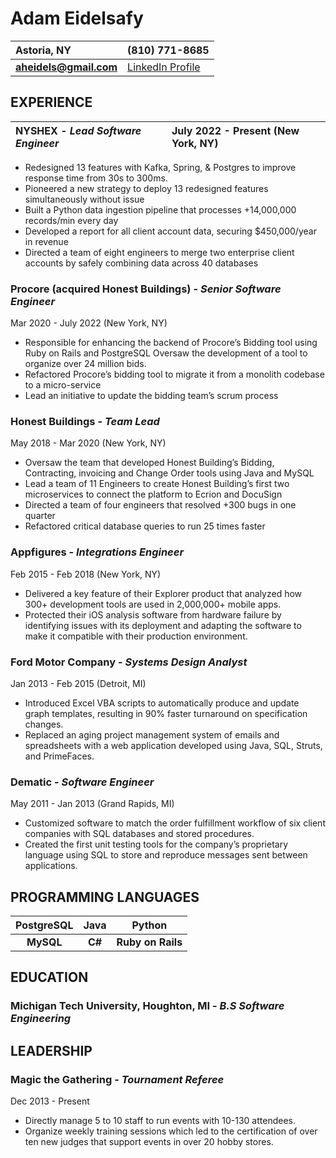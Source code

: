 # Adam Eidelsafy 
| **Astoria, NY**        | **(810) 771-8685**     |
| :----------------------| :--------------------- | 
| **aheidels@gmail.com** | [LinkedIn Profile](https://www.linkedin.com/in/adam-eidelsafy-81025227/) |

## EXPERIENCE 
| NYSHEX \- *Lead Software Engineer* | July 2022 \- Present (New York, NY) |
| :----------------------| :--------------------- | 
- Redesigned 13 features with Kafka, Spring, & Postgres to improve response time from 30s to 300ms.
- Pioneered a new strategy to deploy 13 redesigned features simultaneously without issue
- Built a Python data ingestion pipeline that processes +14,000,000 records/min every day
- Developed a report for all client account data, securing $450,000/year in revenue
- Directed a team of eight engineers to merge two enterprise client accounts by safely combining data across 40 databases

### Procore (acquired Honest Buildings) \- *Senior Software Engineer* 
Mar 2020 \- July 2022 (New York, NY) 
- Responsible for enhancing the backend of Procore’s Bidding tool using Ruby on Rails and PostgreSQL Oversaw the development of a tool to organize over 24 million bids. 
- Refactored Procore’s bidding tool to migrate it from a monolith codebase to a micro-service 
- Lead an initiative to update the bidding team’s scrum process  
### Honest Buildings \- *Team Lead* 
May 2018 \- Mar 2020 (New York, NY) 
- Oversaw the team that developed Honest Building’s Bidding, Contracting, invoicing and Change Order tools using Java and MySQL
- Lead a team of 11 Engineers to create Honest Building’s first two microservices to connect the platform to Ecrion and DocuSign 
- Directed a team of four engineers that resolved \+300 bugs in one quarter 
- Refactored critical database queries to run 25 times faster 
### Appfigures \- *Integrations Engineer* 
Feb 2015 \- Feb 2018 (New York, NY) 
- Delivered a key feature of their Explorer product that analyzed how 300+ development tools are used in 2,000,000+ mobile apps. 
- Protected their iOS analysis software from hardware failure by identifying issues with its deployment and adapting the software to make it compatible with their production environment.  
### Ford Motor Company \- *Systems Design Analyst* 
Jan 2013 \- Feb 2015 (Detroit, MI) 
- Introduced Excel VBA scripts to automatically produce and update graph templates, resulting in 90% faster turnaround on specification changes. 
- Replaced an aging project management system of emails and spreadsheets with a web application developed using Java, SQL, Struts, and PrimeFaces. 
### Dematic \- *Software Engineer* 
May 2011 \- Jan 2013 (Grand Rapids, MI) 
- Customized software to match the order fulfillment workflow of six client companies with SQL databases and stored procedures. 
- Created the first unit testing tools for the company’s proprietary language using SQL to store and reproduce messages sent between applications.
## PROGRAMMING LANGUAGES 
| PostgreSQL | Java     | Python            |
|:----------:|:--------:|:-----------------:|
| **MySQL**  | **C#**   | **Ruby on Rails** | 
## EDUCATION
### Michigan Tech University, Houghton, MI \- *B.S Software Engineering*
## LEADERSHIP
### Magic the Gathering \- *Tournament Referee* 
Dec 2013 \- Present  
- Directly manage 5 to 10 staff to run events with 10-130 attendees. 
- Organize weekly training sessions which led to the certification of over ten new judges that support events in over 20 hobby stores. 

